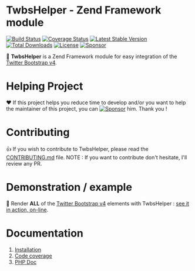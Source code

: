 # TwbsHelper - Zend Framework module

[![Build Status](https://travis-ci.org/neilime/zf-twbs-helper-module.svg?branch=master)](https://travis-ci.org/neilime/zf-twbs-helper-module)
[![Coverage Status](https://coveralls.io/repos/github/neilime/zf-twbs-helper-module/badge.svg)](https://coveralls.io/github/neilime/zf-twbs-helper-module)
[![Latest Stable Version](https://poser.pugx.org/neilime/zf-twbs-helper-module/v/stable)](https://packagist.org/packages/neilime/zf-twbs-helper-module)
[![Total Downloads](https://poser.pugx.org/neilime/zf-twbs-helper-module/downloads)](https://packagist.org/packages/neilime/zf-twbs-helper-module)
[![License](https://poser.pugx.org/neilime/zf-twbs-helper-module/license)](https://packagist.org/packages/neilime/zf-twbs-helper-module)
[![Sponsor](https://img.shields.io/badge/%E2%9D%A4-Sponsor-ff69b4)](https://github.com/sponsors/neilime) 

📢 __TwbsHelper__ is a Zend Framework module for easy integration of the [Twitter Bootstrap v4](https://getbootstrap.com/).

# Helping Project

❤️ If this project helps you reduce time to develop and/or you want to help the maintainer of this project, you can [![Sponsor](https://img.shields.io/badge/%E2%9D%A4-Sponsor-ff69b4)](https://github.com/sponsors/neilime) him. Thank you !

# Contributing

👍 If you wish to contribute to TwbsHelper, please read the [CONTRIBUTING.md](CONTRIBUTING.md) file.
NOTE : If you want to contribute don't hesitate, I'll review any PR.

# Demonstration / example

🚀 Render __ALL__ of the [Twitter Bootstrap v4](https://getbootstrap.com/) elements with TwbsHelper : [see it in action, on-line](https://neilime.github.io/zf-twbs-helper-module/demo.html).

# Documentation

  1. [Installation](https://github.com/neilime/zf-twbs-helper-module/wiki/Installation)
  3. [Code coverage](https://coveralls.io/github/neilime/zf-twbs-helper-module)
  3. [PHP Doc](https://neilime.github.io/zf-twbs-helper-module/phpdoc)
